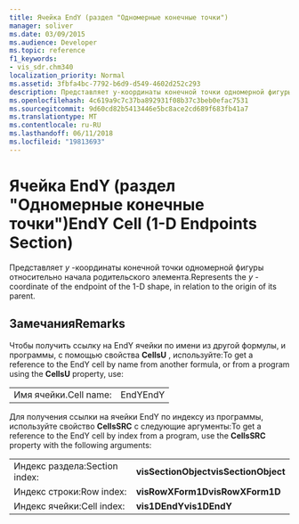 ```yaml
---
title: Ячейка EndY (раздел "Одномерные конечные точки")
manager: soliver
ms.date: 03/09/2015
ms.audience: Developer
ms.topic: reference
f1_keywords:
- vis_sdr.chm340
localization_priority: Normal
ms.assetid: 3fbfa4bc-7792-b6d9-d549-4602d252c293
description: Представляет y-координаты конечной точки одномерной фигуры относительно начала родительского элемента.
ms.openlocfilehash: 4c619a9c7c37ba892931f08b37c3beb0efac7531
ms.sourcegitcommit: 9d60cd82b5413446e5bc8ace2cd689f683fb41a7
ms.translationtype: MT
ms.contentlocale: ru-RU
ms.lasthandoff: 06/11/2018
ms.locfileid: "19813693"
---
```

# <a name="endy-cell-1-d-endpoints-section"></a><span data-ttu-id="f5dbe-103">Ячейка EndY (раздел "Одномерные конечные точки")</span><span class="sxs-lookup"><span data-stu-id="f5dbe-103">EndY Cell (1-D Endpoints Section)</span></span>

<span data-ttu-id="f5dbe-104">Представляет *y* -координаты конечной точки одномерной фигуры относительно начала родительского элемента.</span><span class="sxs-lookup"><span data-stu-id="f5dbe-104">Represents the  *y*  -coordinate of the endpoint of the 1-D shape, in relation to the origin of its parent.</span></span> 
  
## <a name="remarks"></a><span data-ttu-id="f5dbe-105">Замечания</span><span class="sxs-lookup"><span data-stu-id="f5dbe-105">Remarks</span></span>

<span data-ttu-id="f5dbe-106">Чтобы получить ссылку на EndY ячейки по имени из другой формулы, и программы, с помощью свойства **CellsU** , используйте:</span><span class="sxs-lookup"><span data-stu-id="f5dbe-106">To get a reference to the EndY cell by name from another formula, or from a program using the **CellsU** property, use:</span></span> 
  
|||
|:-----|:-----|
| <span data-ttu-id="f5dbe-107">Имя ячейки.</span><span class="sxs-lookup"><span data-stu-id="f5dbe-107">Cell name:</span></span>  <br/> | <span data-ttu-id="f5dbe-108">EndY</span><span class="sxs-lookup"><span data-stu-id="f5dbe-108">EndY</span></span>  <br/> |
   
<span data-ttu-id="f5dbe-109">Для получения ссылки на ячейки EndY по индексу из программы, используйте свойство **CellsSRC** с следующие аргументы:</span><span class="sxs-lookup"><span data-stu-id="f5dbe-109">To get a reference to the EndY cell by index from a program, use the **CellsSRC** property with the following arguments:</span></span> 
  
|||
|:-----|:-----|
| <span data-ttu-id="f5dbe-110">Индекс раздела:</span><span class="sxs-lookup"><span data-stu-id="f5dbe-110">Section index:</span></span>  <br/> |<span data-ttu-id="f5dbe-111">**visSectionObject**</span><span class="sxs-lookup"><span data-stu-id="f5dbe-111">**visSectionObject**</span></span> <br/> |
| <span data-ttu-id="f5dbe-112">Индекс строки:</span><span class="sxs-lookup"><span data-stu-id="f5dbe-112">Row index:</span></span>  <br/> |<span data-ttu-id="f5dbe-113">**visRowXForm1D**</span><span class="sxs-lookup"><span data-stu-id="f5dbe-113">**visRowXForm1D**</span></span> <br/> |
| <span data-ttu-id="f5dbe-114">Индекс ячейки:</span><span class="sxs-lookup"><span data-stu-id="f5dbe-114">Cell index:</span></span>  <br/> |<span data-ttu-id="f5dbe-115">**vis1DEndY**</span><span class="sxs-lookup"><span data-stu-id="f5dbe-115">**vis1DEndY**</span></span> <br/> |
   

